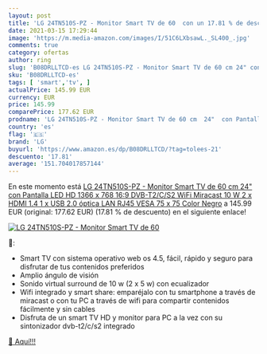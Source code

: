 ```yaml
---
layout: post
title: 'LG 24TN510S-PZ - Monitor Smart TV de 60  con un 17.81 % de descuento'
date: 2021-03-15 17:29:44
image: 'https://m.media-amazon.com/images/I/51C6LXbsawL._SL400_.jpg'
comments: true
category: ofertas
author: ring
slug: 'B08DRLLTCD-es LG 24TN510S-PZ - Monitor Smart TV de 60 cm 24" con...'
sku: 'B08DRLLTCD-es'
tags: [ 'smart','tv', ]
actualPrice: 145.99 EUR
currency: EUR
price: 145.99
comparePrice: 177.62 EUR
prodname: 'LG 24TN510S-PZ - Monitor Smart TV de 60 cm  24"  con Pantalla LED HD  1366 x 768  16:9  DVB-T2/C/S2  WiFi  Miracast  10 W  2 x HDMI 1.4  1 x USB 2.0  óptica  LAN RJ45  VESA 75 x 75   Color Negro'
country: 'es'
flag: '🇪🇸'
brand: 'LG'
buyurl: 'https://www.amazon.es/dp/B08DRLLTCD/?tag=tolees-21'
descuento: '17.81'
average: '151.704017857144'
---
```


En este momento está [LG 24TN510S-PZ - Monitor Smart TV de 60 cm  24"  con Pantalla LED HD  1366 x 768  16:9  DVB-T2/C/S2  WiFi  Miracast  10 W  2 x HDMI 1.4  1 x USB 2.0  óptica  LAN RJ45  VESA 75 x 75   Color Negro](https://www.amazon.es/dp/B08DRLLTCD/?tag=tolees-21) a 145.99 EUR (original: 177.62 EUR) (17.81 %  de descuento) en el siguiente enlace!

[![LG 24TN510S-PZ - Monitor Smart TV de 60 ](https://m.media-amazon.com/images/I/51C6LXbsawL._SL400_.jpg)](https://www.amazon.es/dp/B08DRLLTCD/?tag=tolees-21)

🔎:

- Smart TV con sistema operativo web os 4.5, fácil, rápido y seguro para disfrutar de tus contenidos preferidos
- Amplio ángulo de visión
- Sonido virtual surround de 10 w (2 x 5 w) con ecualizador
- Wifi integrado y smart share: emparéjalo con tu smartphone a través de miracast o con tu PC a través de wifi para compartir contenidos fácilmente y sin cables
- Disfruta de un smart TV HD y monitor para PC a la vez con su sintonizador dvb-t2/c/s2 integrado

[🛒 Aquí!!!](https://www.amazon.es/dp/B08DRLLTCD/?tag=tolees-21)
